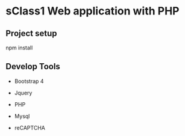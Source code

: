﻿# sClass1 Web application with PHP


## Project setup

npm install

## Develop Tools

 - Bootstrap 4
 - Jquery
 - PHP
 - Mysql

- reCAPTCHA

